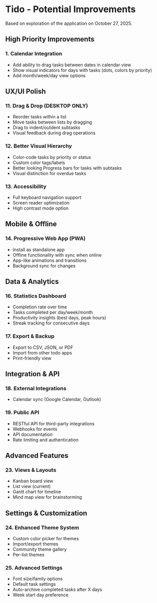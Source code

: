 # Tido - Potential Improvements

Based on exploration of the application on October 27, 2025.

## High Priority Improvements

### 1. Calendar Integration
- Add ability to drag tasks between dates in calendar view
- Show visual indicators for days with tasks (dots, colors by priority)
- Add month/week/day view options

## UX/UI Polish

### 11. Drag & Drop (DESKTOP ONLY)
- Reorder tasks within a list
- Move tasks between lists by dragging
- Drag to indent/outdent subtasks
- Visual feedback during drag operations

### 12. Better Visual Hierarchy
- Color-code tasks by priority or status
- Custom color tags/labels
- Better looking Progress bars for tasks with subtasks
- Visual distinction for overdue tasks

### 13. Accessibility
- Full keyboard navigation support
- Screen reader optimization
- High contrast mode option

## Mobile & Offline

### 14. Progressive Web App (PWA)
- Install as standalone app
- Offline functionality with sync when online
- App-like animations and transitions
- Background sync for changes

## Data & Analytics

### 16. Statistics Dashboard
- Completion rate over time
- Tasks completed per day/week/month
- Productivity insights (best days, peak hours)
- Streak tracking for consecutive days

### 17. Export & Backup
- Export to CSV, JSON, or PDF
- Import from other todo apps
- Print-friendly view

## Integration & API

### 18. External Integrations
- Calendar sync (Google Calendar, Outlook)

### 19. Public API
- RESTful API for third-party integrations
- Webhooks for events
- API documentation
- Rate limiting and authentication

## Advanced Features

### 23. Views & Layouts
- Kanban board view
- List view (current)
- Gantt chart for timeline
- Mind map view for brainstorming

## Settings & Customization

### 24. Enhanced Theme System
- Custom color picker for themes
- Import/export themes
- Community theme gallery
- Per-list themes

### 25. Advanced Settings
- Font size/family options
- Default task settings
- Auto-archive completed tasks after X days
- Week start day preference

